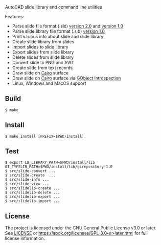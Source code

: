 AutoCAD slide library and command line utilities

Features:

* Parse slide file format (.sld) [version 2.0](https://web.archive.org/web/20191223211310/http://www.autodesk.com/techpubs/autocad/acadr14/dxf/slide_file_format_al_u05_b.htm)
  and [version 1.0](https://web.archive.org/web/20191223211321/https://www.autodesk.com/techpubs/autocad/acadr14/dxf/old_slide_header_al_u05_b.htm)
* Parse slide library file format (.slb) [version 1.0](https://web.archive.org/web/20191229052120/http://www.autodesk.com/techpubs/autocad/acadr14/dxf/slide_library_file_format_al_u05_b.htm)
* Print various info about slide and slide library
* Create slide library from slides
* Import slides to slide library
* Export slides from slide library
* Delete slides from slide library
* Convert slide to PNG and SVG
* Create slide from text records
* Draw slide on [Cairo](https://www.cairographics.org/) surface
* Draw slide on [Cairo](https://www.cairographics.org/) surface
  via [GObject Introspection](https://gi.readthedocs.io/en/latest/)
* Linux, Windows and MacOS support

## Build

```
$ make
```

## Install

```
$ make install [PREFIX=$PWD/install]
```

## Test

```
$ export LD_LIBRARY_PATH=$PWD/install/lib GI_TYPELIB_PATH=$PWD/install/lib/girepository-1.0
$ src/slide-convert ...
$ src/slide-create  ...
$ src/slide-info ...
$ src/slide-view ...
$ src/slidelib-create ...
$ src/slidelib-delete ...
$ src/slidelib-export ...
$ src/slidelib-import ...
```

## License

The project is licensed under the GNU General Public License v3.0 or later.
See [LICENSE](LICENSE) or
https://spdx.org/licenses/GPL-3.0-or-later.html
for full license information.
